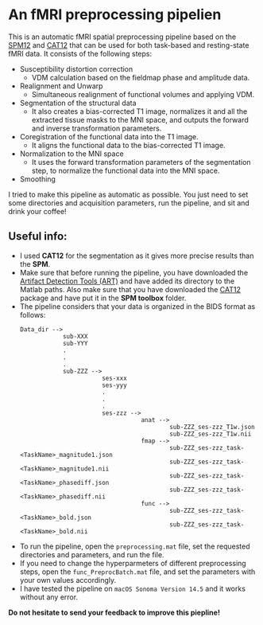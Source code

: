 # An fMRI preprocessing pipelien 

This is an automatic fMRI spatial preprocessing pipeline based on the [SPM12](https://www.fil.ion.ucl.ac.uk/spm/software/spm12/) and [CAT12](https://neuro-jena.github.io/cat/) that can be used for both task-based and resting-state fMRI data. It consists of the following steps: 

- Susceptibility distortion correction
  - VDM calculation based on the fieldmap phase and amplitude data. 
- Realignment and Unwarp
  - Simultaneous realignment of functional volumes and applying VDM.
- Segmentation of the structural data
  - It also creates a bias-corrected T1 image, normalizes it and all the extracted tissue masks to the MNI space, and outputs the forward and inverse transformation parameters.
- Coregistration of the functional data into the T1 image.
  - It aligns the functional data to the bias-corrected T1 image.
- Normalization to the MNI space
  - It uses the forward transformation parameters of the segmentation step, to normalize the functional data into the MNI space. 
- Smoothing 

I tried to make this pipeline as automatic as possible. You just need to set some directories and acquisition parameters, run the pipeline, and sit and drink your coffee!

## Useful info: 

- I used **CAT12** for the segmentation as it gives more precise results than the **SPM**.
- Make sure that before running the pipeline, you have downloaded the [Artifact Detection Tools (ART)](https://www.nitrc.org/projects/artifact_detect/) and have added its directory to the Matlab paths. Also make sure that you have downloaded the [CAT12](https://neuro-jena.github.io/cat/) package and have put it in the **SPM toolbox** folder. 
- The pipeline considers that your data is organized in the BIDS format as follows:
  ```
  Data_dir -->
              sub-XXX
              sub-YYY
              .
              .
              .
              sub-ZZZ -->
                         ses-xxx
                         ses-yyy
                         .
                         .
                         .
                         ses-zzz -->
                                    anat -->
                                            sub-ZZZ_ses-zzz_T1w.json
                                            sub-ZZZ_ses-zzz_T1w.nii
                                    fmap -->
                                            sub-ZZZ_ses-zzz_task-<TaskName>_magnitude1.json
                                            sub-ZZZ_ses-zzz_task-<TaskName>_magnitude1.nii
                                            sub-ZZZ_ses-zzz_task-<TaskName>_phasediff.json
                                            sub-ZZZ_ses-zzz_task-<TaskName>_phasediff.nii
                                    func -->
                                            sub-ZZZ_ses-zzz_task-<TaskName>_bold.json
                                            sub-ZZZ_ses-zzz_task-<TaskName>_bold.nii
  ```
- To run the pipeline, open the `preprocessing.mat` file, set the requested directories and parameters, and run the file.
- If you need to change the hyperparmeters of different preprocessing steps, open the `func_PreprocBatch.mat` file, and set the parameters with your own values accordingly.
- I have tested the pipeline on `macOS Sonoma Version 14.5` and it works without any error.

**Do not hesitate to send your feedback to improve this piepline!**
